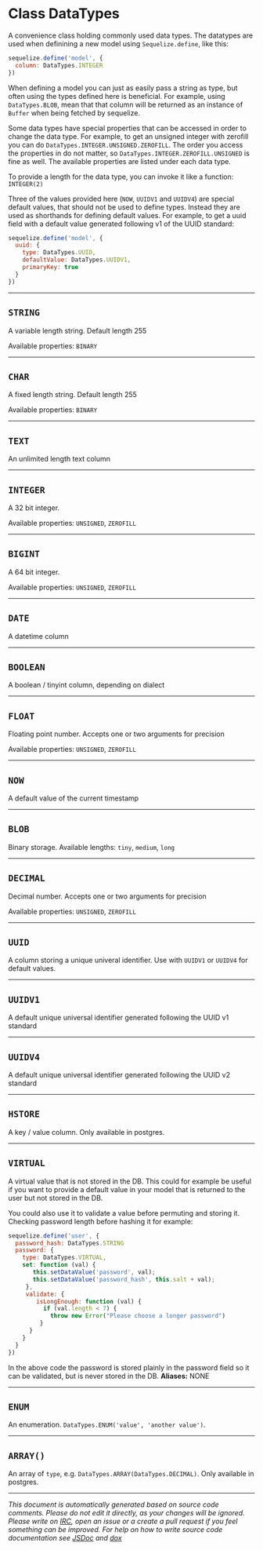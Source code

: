 # Class DataTypes
A convenience class holding commonly used data types. The datatypes are used when definining a new model using `Sequelize.define`, like this:
```js
sequelize.define('model', {
  column: DataTypes.INTEGER
})
```
When defining a model you can just as easily pass a string as type, but often using the types defined here is beneficial. For example, using `DataTypes.BLOB`, mean
that that column will be returned as an instance of `Buffer` when being fetched by sequelize.

Some data types have special properties that can be accessed in order to change the data type. For example, to get an unsigned integer with zerofill you can do `DataTypes.INTEGER.UNSIGNED.ZEROFILL`.
The order you access the properties in do not matter, so `DataTypes.INTEGER.ZEROFILL.UNSIGNED` is fine as well. The available properties are listed under each data type.

To provide a length for the data type, you can invoke it like a function: `INTEGER(2)`

Three of the values provided here (`NOW`, `UUIDV1` and `UUIDV4`) are special default values, that should not be used to define types. Instead they are used as shorthands for 
defining default values. For example, to get a uuid field with a default value generated following v1 of the UUID standard:
```js
sequelize.define('model', {
  uuid: {
    type: DataTypes.UUID,
    defaultValue: DataTypes.UUIDV1,
    primaryKey: true 
  }
})
```


***

## `STRING`
A variable length string. Default length 255

Available properties: `BINARY`


***

## `CHAR`
A fixed length string. Default length 255

Available properties: `BINARY`


***

## `TEXT`
An unlimited length text column

***

## `INTEGER`
A 32 bit integer.

Available properties: `UNSIGNED`, `ZEROFILL`


***

## `BIGINT`
A 64 bit integer.

Available properties: `UNSIGNED`, `ZEROFILL`


***

## `DATE`
A datetime column

***

## `BOOLEAN`
A boolean / tinyint column, depending on dialect

***

## `FLOAT`
Floating point number. Accepts one or two arguments for precision

Available properties: `UNSIGNED`, `ZEROFILL`


***

## `NOW`
A default value of the current timestamp

***

## `BLOB`
Binary storage. Available lengths: `tiny`, `medium`, `long`


***

## `DECIMAL`
Decimal number. Accepts one or two arguments for precision

Available properties: `UNSIGNED`, `ZEROFILL`


***

## `UUID`
A column storing a unique univeral identifier. Use with `UUIDV1` or `UUIDV4` for default values.

***

## `UUIDV1`
A default unique universal identifier generated following the UUID v1 standard

***

## `UUIDV4`
A default unique universal identifier generated following the UUID v2 standard

***

## `HSTORE`
A key / value column. Only available in postgres.

***

## `VIRTUAL`
A virtual value that is not stored in the DB. This could for example be useful if you want to provide a default value in your model
that is returned to the user but not stored in the DB.

You could also use it to validate a value before permuting and storing it. Checking password length before hashing it for example:
```js
sequelize.define('user', {
  password_hash: DataTypes.STRING
  password: {
    type: DataTypes.VIRTUAL,
    set: function (val) {
       this.setDataValue('password', val);
       this.setDataValue('password_hash', this.salt + val); 
     },
     validate: {
        isLongEnough: function (val) {
          if (val.length < 7) {
            throw new Error("Please choose a longer password")
         }
      }
    }
  }
})
```
In the above code the password is stored plainly in the password field so it can be validated, but is never stored in the DB. 
__Aliases:__ NONE

***

## `ENUM`
An enumeration. `DataTypes.ENUM('value', 'another value')`.


***

## `ARRAY()`
An array of `type`, e.g. `DataTypes.ARRAY(DataTypes.DECIMAL)`. Only available in postgres.

***

_This document is automatically generated based on source code comments. Please do not edit it directly, as your changes will be ignored. Please write on <a href="irc://irc.freenode.net/#sequelizejs">IRC</a>, open an issue or a create a pull request if you feel something can be improved. For help on how to write source code documentation see [JSDoc](http://usejsdoc.org) and [dox](https://github.com/tj/dox)_